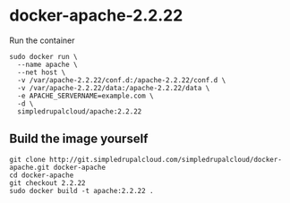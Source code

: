docker-apache-2.2.22
====================

Run the container

    sudo docker run \
      --name apache \
      --net host \
      -v /var/apache-2.2.22/conf.d:/apache-2.2.22/conf.d \
      -v /var/apache-2.2.22/data:/apache-2.2.22/data \
      -e APACHE_SERVERNAME=example.com \
      -d \
      simpledrupalcloud/apache:2.2.22

Build the image yourself
------------------------

    git clone http://git.simpledrupalcloud.com/simpledrupalcloud/docker-apache.git docker-apache
    cd docker-apache
    git checkout 2.2.22
    sudo docker build -t apache:2.2.22 .